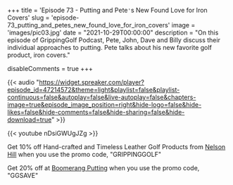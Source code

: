 +++
title = 'Episode 73 - Putting and Pete<code>&#39;</code>s New Found Love for Iron Covers'
slug = 'episode-73_putting_and_petes_new_found_love_for_iron_covers'
image = 'images/pic03.jpg'
date = "2021-10-29T00:00:00"
description = "On this episode of GrippingGolf Podcast, Pete, John, Dave and Billy discuss their individual approaches to putting. Pete talks about his new favorite golf product, iron covers."

disableComments = true
+++

{{< audio "https://widget.spreaker.com/player?episode_id=47214572&theme=light&playlist=false&playlist-continuous=false&autoplay=false&live-autoplay=false&chapters-image=true&episode_image_position=right&hide-logo=false&hide-likes=false&hide-comments=false&hide-sharing=false&hide-download=true" >}}


{{< youtube nDsiGWUgJZg >}}



Get 10% off Hand-crafted and Timeless Leather Golf Products from [Nelson Hill](https://www.nelsonhill.co/) when you use the promo code, "GRIPPINGGOLF"

Get 20% off at [Boomerang Putting](https://www.boomerangputting.com/) when you use the promo code, "GGSAVE"